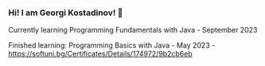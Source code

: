 ### Hi! I am Georgi Kostadinov! 👋

Currently learning Programming Fundamentals with Java - September 2023

Finished learning:
Programming Basics with Java - May 2023 - https://softuni.bg/Certificates/Details/174972/9b2cb6eb


<!--
**georgi571/georgi571** is a ✨ _special_ ✨ repository because its `README.md` (this file) appears on your GitHub profile.

Here are some ideas to get you started:

- 🔭 I’m currently working on ...
- 🌱 I’m currently learning ...
- 👯 I’m looking to collaborate on ...
- 🤔 I’m looking for help with ...
- 💬 Ask me about ...
- 📫 How to reach me: ...
- 😄 Pronouns: ...
- ⚡ Fun fact: ...
-->
